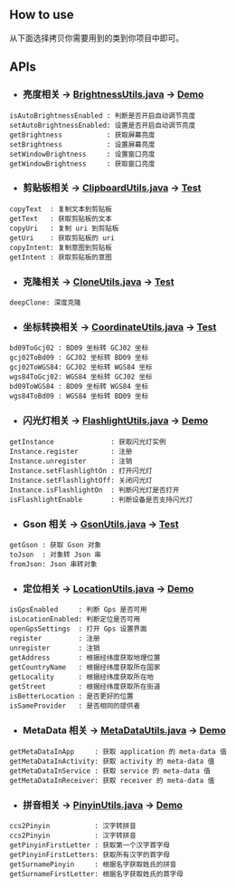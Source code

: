 ## How to use

从下面选择拷贝你需要用到的类到你项目中即可。


## APIs

* ### 亮度相关 -> [BrightnessUtils.java][brightness.java] -> [Demo][brightness.demo]
```
isAutoBrightnessEnabled : 判断是否开启自动调节亮度
setAutoBrightnessEnabled: 设置是否开启自动调节亮度
getBrightness           : 获取屏幕亮度
setBrightness           : 设置屏幕亮度
setWindowBrightness     : 设置窗口亮度
getWindowBrightness     : 获取窗口亮度
```

* ### 剪贴板相关 -> [ClipboardUtils.java][clipboard.java] -> [Test][clipboard.test]
```
copyText  : 复制文本到剪贴板
getText   : 获取剪贴板的文本
copyUri   : 复制 uri 到剪贴板
getUri    : 获取剪贴板的 uri
copyIntent: 复制意图到剪贴板
getIntent : 获取剪贴板的意图
```

* ### 克隆相关 -> [CloneUtils.java][clone.java] -> [Test][clone.test]
```
deepClone: 深度克隆
```

* ### 坐标转换相关 -> [CoordinateUtils.java][coordinate.java] -> [Test][coordinate.test]
```
bd09ToGcj02 : BD09 坐标转 GCJ02 坐标
gcj02ToBd09 : GCJ02 坐标转 BD09 坐标
gcj02ToWGS84: GCJ02 坐标转 WGS84 坐标
wgs84ToGcj02: WGS84 坐标转 GCJ02 坐标
bd09ToWGS84 : BD09 坐标转 WGS84 坐标
wgs84ToBd09 : WGS84 坐标转 BD09 坐标
```

* ### 闪光灯相关 -> [FlashlightUtils.java][flashlight.java] -> [Demo][flashlight.demo]
```
getInstance              : 获取闪光灯实例
Instance.register        : 注册
Instance.unregister      : 注销
Instance.setFlashlightOn : 打开闪光灯
Instance.setFlashlightOff: 关闭闪光灯
Instance.isFlashlightOn  : 判断闪光灯是否打开
isFlashlightEnable       : 判断设备是否支持闪光灯
```

* ### Gson 相关 -> [GsonUtils.java][gson.java] -> [Test][gson.test]
```
getGson : 获取 Gson 对象
toJson  : 对象转 Json 串
fromJson: Json 串转对象
```

* ### 定位相关 -> [LocationUtils.java][location.java] -> [Demo][location.demo]
```
isGpsEnabled     : 判断 Gps 是否可用
isLocationEnabled: 判断定位是否可用
openGpsSettings  : 打开 Gps 设置界面
register         : 注册
unregister       : 注销
getAddress       : 根据经纬度获取地理位置
getCountryName   : 根据经纬度获取所在国家
getLocality      : 根据经纬度获取所在地
getStreet        : 根据经纬度获取所在街道
isBetterLocation : 是否更好的位置
isSameProvider   : 是否相同的提供者
```

* ### MetaData 相关 -> [MetaDataUtils.java][meta_data.java] -> [Demo][meta_data.demo]
```
getMetaDataInApp     : 获取 application 的 meta-data 值
getMetaDataInActivity: 获取 activity 的 meta-data 值
getMetaDataInService : 获取 service 的 meta-data 值
getMetaDataInReceiver: 获取 receiver 的 meta-data 值
```

* ### 拼音相关 -> [PinyinUtils.java][pinyin.java] -> [Demo][pinyin.demo]
```
ccs2Pinyin           : 汉字转拼音
ccs2Pinyin           : 汉字转拼音
getPinyinFirstLetter : 获取第一个汉字首字母
getPinyinFirstLetters: 获取所有汉字的首字母
getSurnamePinyin     : 根据名字获取姓氏的拼音
getSurnameFirstLetter: 根据名字获取姓氏的首字母
```



[brightness.java]: https://github.com/Blankj/AndroidUtilCode/blob/master/subutil/src/main/java/com/blankj/subutil/util/BrightnessUtils.java
[brightness.demo]: https://github.com/Blankj/AndroidUtilCode/blob/master/app/src/main/java/com/blankj/androidutilcode/feature/sub/brightness/BrightnessActivity.java

[clipboard.java]: https://github.com/Blankj/AndroidUtilCode/blob/master/subutil/src/main/java/com/blankj/subutil/util/ClipboardUtils.java
[clipboard.test]: https://github.com/Blankj/AndroidUtilCode/blob/master/subutil/src/test/java/com/blankj/subutil/util/ClipboardUtilsTest.java

[clone.java]: https://github.com/Blankj/AndroidUtilCode/blob/master/subutil/src/main/java/com/blankj/subutil/util/CloneUtils.java
[clone.test]: https://github.com/Blankj/AndroidUtilCode/blob/master/subutil/src/test/java/com/blankj/subutil/util/CloneUtilsTest.java

[coordinate.java]: https://github.com/Blankj/AndroidUtilCode/blob/master/subutil/src/main/java/com/blankj/subutil/util/CoordinateUtils.java
[coordinate.test]: https://github.com/Blankj/AndroidUtilCode/blob/master/subutil/src/test/java/com/blankj/subutil/util/CoordinateUtilsTest.java

[flashlight.java]: https://github.com/Blankj/AndroidUtilCode/blob/master/subutil/src/main/java/com/blankj/subutil/util/FlashlightUtils.java
[flashlight.demo]: https://github.com/Blankj/AndroidUtilCode/blob/master/app/src/main/java/com/blankj/androidutilcode/feature/sub/flashlight/FlashlightActivity.java

[gson.java]: https://github.com/Blankj/AndroidUtilCode/blob/master/subutil/src/main/java/com/blankj/subutil/util/GsonUtils.java
[gson.test]: https://github.com/Blankj/AndroidUtilCode/blob/master/subutil/src/test/java/com/blankj/subutil/util/GsonUtilsTest.java

[location.java]: https://github.com/Blankj/AndroidUtilCode/blob/master/subutil/src/main/java/com/blankj/subutil/util/LocationUtils.java
[location.demo]: https://github.com/Blankj/AndroidUtilCode/blob/master/app/src/main/java/com/blankj/androidutilcode/feature/sub/location/LocationActivity.java

[meta_data.java]: https://github.com/Blankj/AndroidUtilCode/blob/master/subutil/src/main/java/com/blankj/subutil/util/MetaDataUtils.java
[meta_data.demo]: https://github.com/Blankj/AndroidUtilCode/blob/master/app/src/main/java/com/blankj/androidutilcode/feature/sub/meta_data/MetaDataActivity.java

[pinyin.java]: https://github.com/Blankj/AndroidUtilCode/blob/master/subutil/src/main/java/com/blankj/subutil/util/PinyinUtils.java
[pinyin.demo]: https://github.com/Blankj/AndroidUtilCode/blob/master/app/src/main/java/com/blankj/androidutilcode/feature/sub/pinyin/PinyinActivity.java
